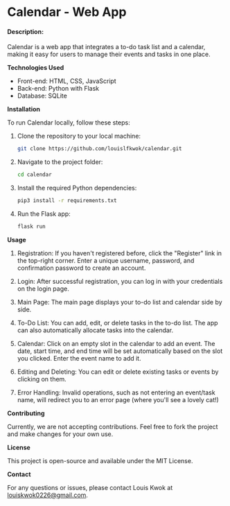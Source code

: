 # Calendar - Web App
#### Description:
Calendar is a web app that integrates a to-do task list and a calendar, making it easy for users to manage their events and tasks in one place.

**Technologies Used**

- Front-end: HTML, CSS, JavaScript
- Back-end: Python with Flask
- Database: SQLite

**Installation**

To run Calendar locally, follow these steps:

1. Clone the repository to your local machine:
   ```bash
   git clone https://github.com/louislfkwok/calendar.git
   ```

2. Navigate to the project folder:
   ```bash
   cd calendar
   ```

3. Install the required Python dependencies:
   ```bash
   pip3 install -r requirements.txt
   ```

4. Run the Flask app:
   ```bash
   flask run
   ```

**Usage**

1. Registration: If you haven't registered before, click the "Register" link in the top-right corner. Enter a unique username, password, and confirmation password to create an account.

2. Login: After successful registration, you can log in with your credentials on the login page.

3. Main Page: The main page displays your to-do list and calendar side by side.

4. To-Do List: You can add, edit, or delete tasks in the to-do list. The app can also automatically allocate tasks into the calendar.

5. Calendar: Click on an empty slot in the calendar to add an event. The date, start time, and end time will be set automatically based on the slot you clicked. Enter the event name to add it.

6. Editing and Deleting: You can edit or delete existing tasks or events by clicking on them.

7. Error Handling: Invalid operations, such as not entering an event/task name, will redirect you to an error page (where you'll see a lovely cat!)

**Contributing**

Currently, we are not accepting contributions. Feel free to fork the project and make changes for your own use.

**License**

This project is open-source and available under the MIT License.

**Contact**

For any questions or issues, please contact Louis Kwok at louiskwok0226@gmail.com.
